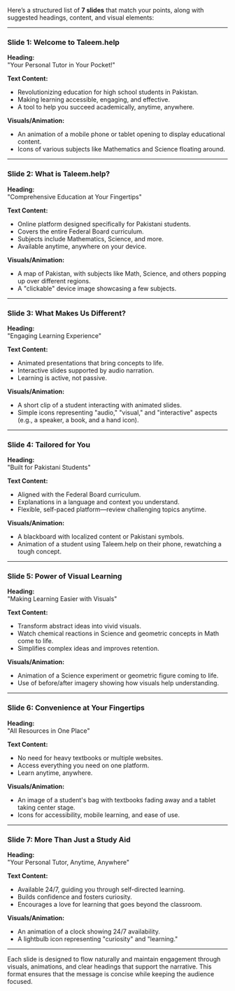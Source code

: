 Here’s a structured list of **7 slides** that match your points, along with suggested headings, content, and visual elements:

---

### **Slide 1: Welcome to Taleem.help**

**Heading:**  
"Your Personal Tutor in Your Pocket!"

**Text Content:**  
- Revolutionizing education for high school students in Pakistan.
- Making learning accessible, engaging, and effective.
- A tool to help you succeed academically, anytime, anywhere.

**Visuals/Animation:**  
- An animation of a mobile phone or tablet opening to display educational content.
- Icons of various subjects like Mathematics and Science floating around.

---

### **Slide 2: What is Taleem.help?**

**Heading:**  
"Comprehensive Education at Your Fingertips"

**Text Content:**  
- Online platform designed specifically for Pakistani students.
- Covers the entire Federal Board curriculum.
- Subjects include Mathematics, Science, and more.
- Available anytime, anywhere on your device.

**Visuals/Animation:**  
- A map of Pakistan, with subjects like Math, Science, and others popping up over different regions.
- A "clickable" device image showcasing a few subjects.

---

### **Slide 3: What Makes Us Different?**

**Heading:**  
"Engaging Learning Experience"

**Text Content:**  
- Animated presentations that bring concepts to life.
- Interactive slides supported by audio narration.
- Learning is active, not passive.

**Visuals/Animation:**  
- A short clip of a student interacting with animated slides.
- Simple icons representing "audio," "visual," and "interactive" aspects (e.g., a speaker, a book, and a hand icon).

---

### **Slide 4: Tailored for You**

**Heading:**  
"Built for Pakistani Students"

**Text Content:**  
- Aligned with the Federal Board curriculum.
- Explanations in a language and context you understand.
- Flexible, self-paced platform—review challenging topics anytime.

**Visuals/Animation:**  
- A blackboard with localized content or Pakistani symbols.
- Animation of a student using Taleem.help on their phone, rewatching a tough concept.

---

### **Slide 5: Power of Visual Learning**

**Heading:**  
"Making Learning Easier with Visuals"

**Text Content:**  
- Transform abstract ideas into vivid visuals.
- Watch chemical reactions in Science and geometric concepts in Math come to life.
- Simplifies complex ideas and improves retention.

**Visuals/Animation:**  
- Animation of a Science experiment or geometric figure coming to life.
- Use of before/after imagery showing how visuals help understanding.

---

### **Slide 6: Convenience at Your Fingertips**

**Heading:**  
"All Resources in One Place"

**Text Content:**  
- No need for heavy textbooks or multiple websites.
- Access everything you need on one platform.
- Learn anytime, anywhere.

**Visuals/Animation:**  
- An image of a student's bag with textbooks fading away and a tablet taking center stage.
- Icons for accessibility, mobile learning, and ease of use.

---

### **Slide 7: More Than Just a Study Aid**

**Heading:**  
"Your Personal Tutor, Anytime, Anywhere"

**Text Content:**  
- Available 24/7, guiding you through self-directed learning.
- Builds confidence and fosters curiosity.
- Encourages a love for learning that goes beyond the classroom.

**Visuals/Animation:**  
- An animation of a clock showing 24/7 availability.
- A lightbulb icon representing "curiosity" and "learning."

---

Each slide is designed to flow naturally and maintain engagement through visuals, animations, and clear headings that support the narrative. This format ensures that the message is concise while keeping the audience focused.